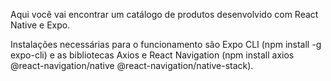 Aqui você vai encontrar um catálogo de produtos desenvolvido com React Native e Expo.

Instalações necessárias para o funcionamento são Expo CLI (npm install -g expo-cli) e as bibliotecas Axios e React Navigation 
(npm install axios @react-navigation/native @react-navigation/native-stack).

